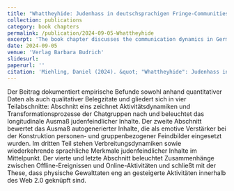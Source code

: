```yaml
---
title: "Whattheyhide: Judenhass in deutschsprachigen Fringe-Communities auf Telegram"
collection: publications
category: book chapters
permalink: /publication/2024-09-05-Whattheyhide
excerpt: 'The book chapter discusses the communication dynamics in German fringe web communities on Telegram and the platform "Whattheyhide".'
date: 2024-09-05
venue: 'Verlag Barbara Budrich'
slidesurl: 
paperurl: ''
citation: 'Miehling, Daniel (2024). &quot; "Whattheyhide": Judenhass in deutschsprachigen Fringe-Communities auf Telegram.&quot; <i>In Luca Zarbock, Salome Richter, Marc Seul, Franziska Thurau, Andreas Borsch, Luisa Gärtner et al. (Eds.): Antisemitismus zwischen Latenz und Leidenschaft. Kommunikations- und Äußerungsformen des Judenhasses im Wandel. 1st. Leverkusen-Opladen: Verlag Barbara Budrich (Trierer Beiträge zur interdisziplinären Antisemitismusforschung, 2.</i>. pp. 101–120'
---
```

Der Beitrag dokumentiert empirische Befunde sowohl anhand quantitativer Daten als auch qualitativer Belegzitate und gliedert sich in vier Teilabschnitte: Abschnitt eins zeichnet Aktivitätsdynamiken und Transformationsprozesse der Chatgruppen nach und beleuchtet das longitudinale Ausmaß judenfeindlicher Inhalte. Der zweite Abschnitt bewertet das Ausmaß autogenerierter Inhalte, die als emotive Verstärker bei der Konstruktion personen- und gruppenbezogener Feindbilder eingesetzt wurden. Im dritten Teil stehen Verbreitungsdynamiken sowie wiederkehrende sprachliche Merkmale judenfeindlicher Inhalte im Mittelpunkt. Der vierte und letzte Abschnitt beleuchtet Zusammenhänge zwischen Offline-Ereignissen und Online-Aktivitäten und schließt mit der These, dass physische Gewalttaten eng an gesteigerte Aktivitäten innerhalb des Web 2.0 geknüpft sind.

